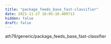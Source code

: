 ```yaml
---
title: "package_feeds_base_fast-classifier"
date: 2021-11-27 16:05:10.409713
hidden: false
draft: false
---
```


ath79/generic/package_feeds_base_fast-classifier

